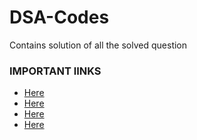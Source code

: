 # DSA-Codes
Contains solution of all the solved question


### IMPORTANT lINKS 
- [Here](https://www.linkedin.com/posts/kapilyadav22_leetcode-dsa-graph-activity-6910545879233896448-pIK-/?utm_source=linkedin_share&utm_medium=android_app)
- [Here](https://leetcode.com/discuss/interview-question/1863161/all-important-links-from-leetcode-to-become-master-in-data-structure-and-algorithms-dsa-sheets)
- [Here](https://www.linkedin.com/feed/update/urn:li:activity:6916948543006019584/?updateEntityUrn=urn%3Ali%3Afs_feedUpdate%3A%28V2%2Curn%3Ali%3Aactivity%3A6916948543006019584%29)
- [Here](https://www.linkedin.com/feed/update/urn:li:activity:6921087386319810560/)
